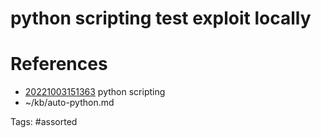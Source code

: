 # python scripting test exploit locally

# References
- [20221003151363](/zet/20221003151363/README.md) python scripting
- ~/kb/auto-python.md

Tags:
    #assorted
